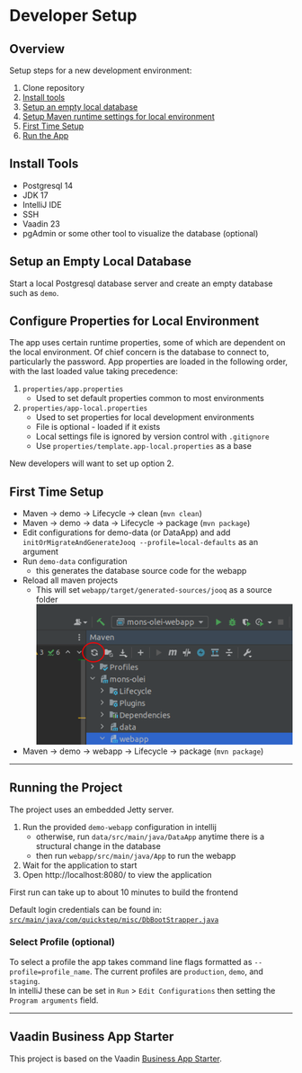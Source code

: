 # Developer Setup

## Overview

Setup steps for a new development environment:

1. Clone repository
1. [Install tools](#install-tools)
1. [Setup an empty local database](#setup-an-empty-local-database)
1. [Setup Maven runtime settings for local environment](#setup-maven-local-environment-settings)
1. [First Time Setup](#first-time-setup)
1. [Run the App](#running-the-project)

## Install Tools

- Postgresql 14
- JDK 17
- IntelliJ IDE
- SSH
- Vaadin 23
- pgAdmin or some other tool to visualize the database (optional)

## Setup an Empty Local Database

Start a local Postgresql database server and create an empty database such as `demo`.

## Configure Properties for Local Environment

The app uses certain runtime properties, some of which are dependent on the local environment. Of chief concern is the
database to connect to, particularly the password. App properties are loaded in the following order, with the
last loaded value taking precedence:

1. `properties/app.properties`
   - Used to set default properties common to most environments
2. `properties/app-local.properties`
   - Used to set properties for local development environments
   - File is optional - loaded if it exists
   - Local settings file is ignored by version control with `.gitignore`
   - Use `properties/template.app-local.properties` as a base

New developers will want to set up option 2.

## First Time Setup

- Maven -> demo -> Lifecycle -> clean  (`mvn clean`)
- Maven -> demo -> data -> Lifecycle -> package  (`mvn package`)
- Edit configurations for demo-data (or DataApp) and add `initOrMigrateAndGenerateJooq --profile=local-defaults` as an argument
- Run `demo-data` configuration
   - this generates the database source code for the webapp
- Reload all maven projects
   - This will set `webapp/target/generated-sources/jooq` as a source folder
  ![](ReloadMavenProjects.png?raw=true)
- Maven -> demo -> webapp -> Lifecycle -> package  (`mvn package`) 
---

## Running the Project

The project uses an embedded Jetty server.

1. Run the provided `demo-webapp` configuration in intellij
   - otherwise, run `data/src/main/java/DataApp` anytime there is a structural change in the database
   - then run `webapp/src/main/java/App` to run the webapp
2. Wait for the application to start
3. Open http://localhost:8080/ to view the application

First run can take up to about 10 minutes to build the frontend

Default login credentials can be found
in: [`src/main/java/com/quickstep/misc/DbBootStrapper.java`](quickstep/webapp/src/main/java/com/quickstep/misc/DbBootStrapper.java)

### Select Profile (optional)

To select a profile the app takes command line flags formatted as `--profile=profile_name`. The current profiles
are `production`, `demo`, and `staging`.
<br/>In intelliJ these can be set in `Run` > `Edit Configurations` then setting the `Program arguments` field.

---
## Vaadin Business App Starter

This project is based on the Vaadin [Business App Starter](https://vaadin.com/docs/business-app/overview.html).
